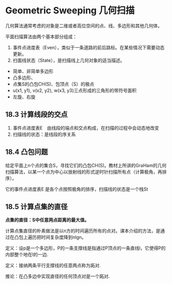 # Geometric Sweeping 几何扫描

几何算法通常考虑的对象是二维或者高位空间的点、线、多边形和其他几何体。

平面扫描算法由两个基本部分组成：

1. 事件点进度表（Even），类似于一条道路的前后路标。在某些情况下需要动态更新。
2. 扫面线状态（State），是扫描线上几何对象的适当描述。



* 简单、非简单多边形
* 凸多边形、
* 点集S的凸包CH(S)、包顶点（S）的极点
* u(x1, y1), v(x2, y2), w(x3, y3)三点形成的三角形的带符号面积
* 左旋、右旋

## 18.3 计算线段的交点

1. 事件点进度表E　由线段的端点和交点构成，在扫描的过程中会动态地改变
2. 扫描线的状态：是线段的序关系 

## 18.4 凸包问题

给定平面上n个点的集合S，寻找它们的凸包CH(S)。教材上所讲的GraHam的几何扫描算法，以某一个点为中心以放射线的形式逆时针扫描所有点（计算极角，再排序）。

它的事件点进度表E 是各个点按照极角的排序，扫描线的状态是一个栈St

## 18.5 计算点集的直径

**点集的直径：S中任意两点距离的最大值。**

计算点集直径的朴素做法是以n方的时间遍历所有的点对。课本介绍的方法，是通过在凸包上遍历把时间复杂度降到nlgn。

定义：设p是一个多边形，P的一条支撑线是指通过P顶点的一条直线l，它使得P的内部整个地在l的一边.

定义：接纳两条平行支撑线的任意两点称为跖对.

推论：在凸多边中实现直径的任何顶点对是一个跖对.